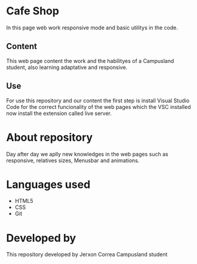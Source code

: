 # Cafe Shop
In this page web work responsive mode and basic utilitys in the code.

## Content
This web page content the work and the habilityes of a Campusland student, also learning adaptative and responsive.

## Use
For use this repository and our content the first step is install Visual Studio Code for the correct funcionality of the web pages which the VSC installed now install the extension called live server.

# About repository
Day after day we aplly new knowledges in the web pages such as responsive, relatives sizes, Menusbar and animations.

# Languages used
- HTML5
- CSS
- Git

# Developed by
This repository developed by Jerxon Correa Campusland student
